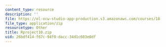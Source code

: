 ```yaml
---
content_type: resource
description: ''
file: https://ol-ocw-studio-app-production.s3.amazonaws.com/courses/18-443-statistics-for-applications-spring-2015/26bdf414f67c94f0dacc34d1c603e0df_Rproject10.zip
file_type: application/zip
resourcetype: Other
title: Rproject10.zip
uid: 26bdf414-f67c-94f0-dacc-34d1c603e0df
---
```


